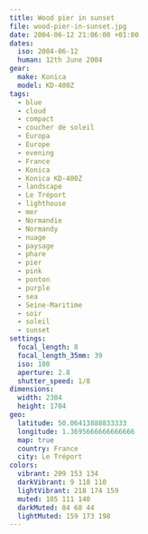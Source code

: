 ```yaml
---
title: Wood pier in sunset
file: wood-pier-in-sunset.jpg
date: 2004-06-12 21:06:00 +01:00
dates:
  iso: 2004-06-12
  human: 12th June 2004
gear:
  make: Konica
  model: KD-400Z
tags:
  - blue
  - cloud
  - compact
  - coucher de soleil
  - Europa
  - Europe
  - evening
  - France
  - Konica
  - Konica KD-400Z
  - landscape
  - Le Tréport
  - lighthouse
  - mer
  - Normandie
  - Normandy
  - nuage
  - paysage
  - phare
  - pier
  - pink
  - ponton
  - purple
  - sea
  - Seine-Maritime
  - soir
  - soleil
  - sunset
settings:
  focal_length: 8
  focal_length_35mm: 39
  iso: 100
  aperture: 2.8
  shutter_speed: 1/8
dimensions:
  width: 2304
  height: 1704
geo:
  latitude: 50.06413888833333
  longitude: 1.3695666666666666
  map: true
  country: France
  city: Le Tréport
colors:
  vibrant: 209 153 134
  darkVibrant: 9 118 110
  lightVibrant: 218 174 159
  muted: 105 111 140
  darkMuted: 84 68 44
  lightMuted: 159 173 198
---
```



